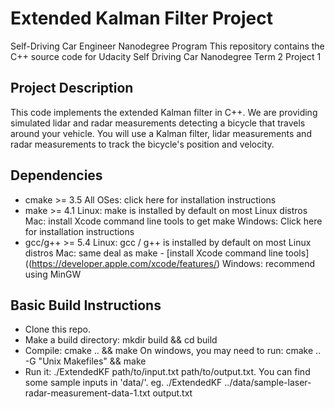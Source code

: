 # Extended Kalman Filter Project
Self-Driving Car Engineer Nanodegree Program
This repository contains the C++ source code for Udacity Self Driving Car Nanodegree Term 2 Project 1

## Project Description
This code implements the extended Kalman filter in C++. We are providing simulated lidar and radar measurements detecting a bicycle that travels around your vehicle. You will use a Kalman filter, lidar measurements and radar measurements to track the bicycle's position and velocity.

## Dependencies
- cmake >= 3.5
All OSes: click here for installation instructions
- make >= 4.1
Linux: make is installed by default on most Linux distros
Mac: install Xcode command line tools to get make
Windows: Click here for installation instructions
- gcc/g++ >= 5.4
Linux: gcc / g++ is installed by default on most Linux distros
Mac: same deal as make - [install Xcode command line tools]((https://developer.apple.com/xcode/features/)
Windows: recommend using MinGW

## Basic Build Instructions
- Clone this repo.
- Make a build directory: mkdir build && cd build
- Compile: cmake .. && make
On windows, you may need to run: cmake .. -G "Unix Makefiles" && make
- Run it: ./ExtendedKF path/to/input.txt path/to/output.txt. You can find some sample inputs in 'data/'.
eg. ./ExtendedKF ../data/sample-laser-radar-measurement-data-1.txt output.txt

